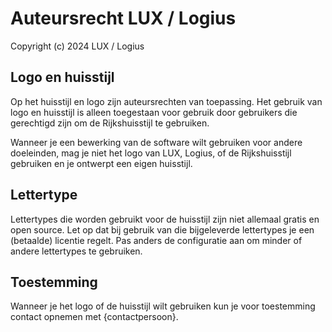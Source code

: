 # Auteursrecht LUX / Logius

Copyright (c) 2024 LUX / Logius

## Logo en huisstijl

Op het huisstijl en logo zijn auteursrechten van toepassing. Het gebruik van logo en huisstijl is alleen toegestaan voor gebruik door gebruikers die gerechtigd zijn om de Rijkshuisstijl te gebruiken.

Wanneer je een bewerking van de software wilt gebruiken voor andere doeleinden, mag je niet het logo van LUX, Logius, of de Rijkshuisstijl gebruiken en je ontwerpt een eigen huisstijl.

## Lettertype

Lettertypes die worden gebruikt voor de huisstijl zijn niet allemaal gratis en open source. Let op dat bij gebruik van die bijgeleverde lettertypes je een (betaalde) licentie regelt. Pas anders de configuratie aan om minder of andere lettertypes te gebruiken.

## Toestemming

Wanneer je het logo of de huisstijl wilt gebruiken kun je voor toestemming contact opnemen met {contactpersoon}.
